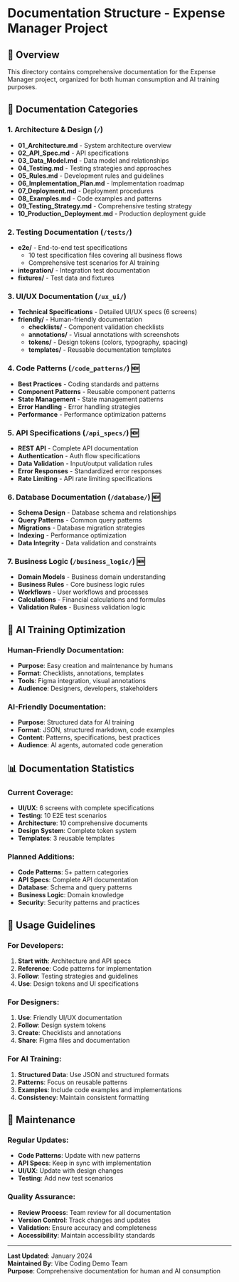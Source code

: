 # Documentation Structure - Expense Manager Project

## 📁 Overview

This directory contains comprehensive documentation for the Expense Manager project, organized for both human consumption and AI training purposes.

## 🎯 Documentation Categories

### 1. **Architecture & Design** (`/`)

- **01_Architecture.md** - System architecture overview
- **02_API_Spec.md** - API specifications
- **03_Data_Model.md** - Data model and relationships
- **04_Testing.md** - Testing strategies and approaches
- **05_Rules.md** - Development rules and guidelines
- **06_Implementation_Plan.md** - Implementation roadmap
- **07_Deployment.md** - Deployment procedures
- **08_Examples.md** - Code examples and patterns
- **09_Testing_Strategy.md** - Comprehensive testing strategy
- **10_Production_Deployment.md** - Production deployment guide

### 2. **Testing Documentation** (`/tests/`)

- **e2e/** - End-to-end test specifications
  - 10 test specification files covering all business flows
  - Comprehensive test scenarios for AI training
- **integration/** - Integration test documentation
- **fixtures/** - Test data and fixtures

### 3. **UI/UX Documentation** (`/ux_ui/`)

- **Technical Specifications** - Detailed UI/UX specs (6 screens)
- **friendly/** - Human-friendly documentation
  - **checklists/** - Component validation checklists
  - **annotations/** - Visual annotations with screenshots
  - **tokens/** - Design tokens (colors, typography, spacing)
  - **templates/** - Reusable documentation templates

### 4. **Code Patterns** (`/code_patterns/`) 🆕

- **Best Practices** - Coding standards and patterns
- **Component Patterns** - Reusable component patterns
- **State Management** - State management patterns
- **Error Handling** - Error handling strategies
- **Performance** - Performance optimization patterns

### 5. **API Specifications** (`/api_specs/`) 🆕

- **REST API** - Complete API documentation
- **Authentication** - Auth flow specifications
- **Data Validation** - Input/output validation rules
- **Error Responses** - Standardized error responses
- **Rate Limiting** - API rate limiting specifications

### 6. **Database Documentation** (`/database/`) 🆕

- **Schema Design** - Database schema and relationships
- **Query Patterns** - Common query patterns
- **Migrations** - Database migration strategies
- **Indexing** - Performance optimization
- **Data Integrity** - Data validation and constraints

### 7. **Business Logic** (`/business_logic/`) 🆕

- **Domain Models** - Business domain understanding
- **Business Rules** - Core business logic rules
- **Workflows** - User workflows and processes
- **Calculations** - Financial calculations and formulas
- **Validation Rules** - Business validation logic

## 🤖 AI Training Optimization

### **Human-Friendly Documentation:**

- **Purpose**: Easy creation and maintenance by humans
- **Format**: Checklists, annotations, templates
- **Tools**: Figma integration, visual annotations
- **Audience**: Designers, developers, stakeholders

### **AI-Friendly Documentation:**

- **Purpose**: Structured data for AI training
- **Format**: JSON, structured markdown, code examples
- **Content**: Patterns, specifications, best practices
- **Audience**: AI agents, automated code generation

## 📊 Documentation Statistics

### **Current Coverage:**

- **UI/UX**: 6 screens with complete specifications
- **Testing**: 10 E2E test scenarios
- **Architecture**: 10 comprehensive documents
- **Design System**: Complete token system
- **Templates**: 3 reusable templates

### **Planned Additions:**

- **Code Patterns**: 5+ pattern categories
- **API Specs**: Complete API documentation
- **Database**: Schema and query patterns
- **Business Logic**: Domain knowledge
- **Security**: Security patterns and practices

## 🚀 Usage Guidelines

### **For Developers:**

1. **Start with**: Architecture and API specs
2. **Reference**: Code patterns for implementation
3. **Follow**: Testing strategies and guidelines
4. **Use**: Design tokens and UI specifications

### **For Designers:**

1. **Use**: Friendly UI/UX documentation
2. **Follow**: Design system tokens
3. **Create**: Checklists and annotations
4. **Share**: Figma files and documentation

### **For AI Training:**

1. **Structured Data**: Use JSON and structured formats
2. **Patterns**: Focus on reusable patterns
3. **Examples**: Include code examples and implementations
4. **Consistency**: Maintain consistent formatting

## 📝 Maintenance

### **Regular Updates:**

- **Code Patterns**: Update with new patterns
- **API Specs**: Keep in sync with implementation
- **UI/UX**: Update with design changes
- **Testing**: Add new test scenarios

### **Quality Assurance:**

- **Review Process**: Team review for all documentation
- **Version Control**: Track changes and updates
- **Validation**: Ensure accuracy and completeness
- **Accessibility**: Maintain accessibility standards

---

**Last Updated**: January 2024  
**Maintained By**: Vibe Coding Demo Team  
**Purpose**: Comprehensive documentation for human and AI consumption
